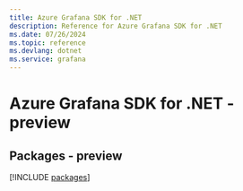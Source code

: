 ```yaml
---
title: Azure Grafana SDK for .NET
description: Reference for Azure Grafana SDK for .NET
ms.date: 07/26/2024
ms.topic: reference
ms.devlang: dotnet
ms.service: grafana
---
```

# Azure Grafana SDK for .NET - preview
## Packages - preview
[!INCLUDE [packages](grafana-index.md)]